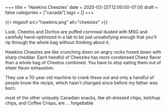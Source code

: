 +++
title = 'Hawkins Cheezies'
date = 2025-03-25T12:00:00-07:00
draft = false
categories = ["canada"]
tags = []
+++

{{< imgavif src="hawkins.png" alt="cheezies" >}}

Look, Cheetos and Doritos are puffed cornmeal dusted with MSG and carefully hand-optimized in a lab to be just unsatisfying enough that you'll rip through the whole bag without thinking about it.

Hawkins Cheezies are like crunching down on angry rocks hosed down with sharp cheddar. Each handful of Cheezies has more condensed Cheez flavor than a whole bag of Cheetos combined. You have to stop eating them out of sheer flavor exhaustion.

They use a 70-year old machine to crank these out and only a handful of people know the recipe, which hasn't changed since before my father was born.

most of the other uniquely Canadian snacks, like all-dressed chips, ketchup chips, and Coffee Crisps, are ... forgettable
